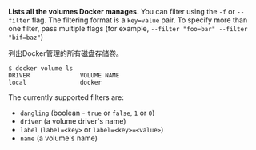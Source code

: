 
**Lists all the volumes Docker manages.** You can filter using the `-f` or
`--filter` flag. The filtering format is a `key=value` pair. To specify
more than one filter,  pass multiple flags (for example,
`--filter "foo=bar" --filter "bif=baz"`)

列出Docker管理的所有磁盘存储卷。

    $ docker volume ls
    DRIVER              VOLUME NAME
    local               docker

The currently supported filters are:

* `dangling` (boolean - `true` or `false`, `1` or `0`)
* `driver` (a volume driver's name)
* `label` (`label=<key>` or `label=<key>=<value>`)
* `name` (a volume's name)

